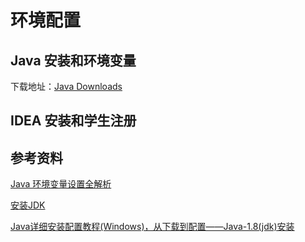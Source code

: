 # 环境配置



## Java 安装和环境变量

下载地址：[Java Downloads](https://www.oracle.com/java/technologies/downloads/#jdk21-windows)



## IDEA 安装和学生注册



## 参考资料

[Java 环境变量设置全解析](https://javaguidepro.com/blog/java-setup-environment-variables/)

[安装JDK](https://liaoxuefeng.com/books/java/quick-start/dev-env/install-jdk/index.html)

[Java详细安装配置教程(Windows)，从下载到配置——Java-1.8(jdk)安装](https://blog.csdn.net/weixin_45710060/article/details/123315280)

